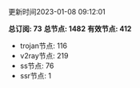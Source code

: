 更新时间2023-01-08 09:12:01

**总订阅: 73**
**总节点: 1482**
**有效节点: 412**
- trojan节点: 116
- v2ray节点: 219
- ss节点: 76
- ssr节点: 1
